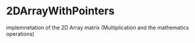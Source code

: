 # 2DArrayWithPointers
 implemnetation of the 2D Array matrix (Multiplication and the mathematics operations)
